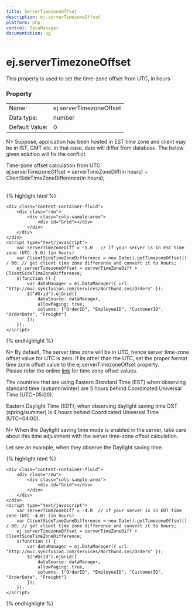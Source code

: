 ```yaml
---
title: ServerTimezoneOffset
description: ej.serverTimezoneOffset
platform: php
control: DataManager
documentation: ug
---
```


# ej.serverTimezoneOffset

This property is used to set the time-zone offset from UTC, in hours

### Property
<table>
    <tr> 
        <td>Name:</td> <td> ej.serverTimezoneOffset</td> 
    </tr>
    <tr>
        <td>Data type:</td> <td> number</td>
    </tr>
    <tr>
        <td>Default Value:</td> <td>  0 </td>
    </tr>
</table>

N> Suppose, application has been hosted in EST time zone and client may be in IST, GMT etc. in that case, date will differ from database. The below given solution will fix the conflict. 


<table>
    <tr>
        Time-zone offset calculation from UTC: <br>
        ej.serverTimezoneOffset = serverTimeZoneDiff(in hours) + ClientSideTimeZoneDifference(in hours); 
    </tr>
</table>

{% highlight html %}

    <div class="content-container-fluid">
        <div class="row">
            <div class="cols-sample-area">
                <div id="Grid"></div>
            </div>
        </div>
    </div>
    <script type="text/javascript">
        var serverTimeZoneDiff = -5.0   // if your server is in EST time zone (UTC -5.0) (in hours)
        var ClientSideTimeZoneDifference = new Date().getTimezoneOffset() / 60; // get client time zone difference and convert it to hours;
        ej.serverTimezoneOffset = serverTimeZoneDiff + ClientSideTimeZoneDifference;
        $(function () {
            var dataManager = ej.DataManager({ url: "http://mvc.syncfusion.com/services/Northwnd.svc/Orders" });
            $("#Grid").ejGrid({
                dataSource: dataManager,
                allowPaging: true,
                columns: ["OrderID", "EmployeeID", "CustomerID", "OrderDate", "Freight"]
            });
        });
    </script>

{% endhighlight %}

N> By default, The server time zone will be in UTC, hence server time-zone offset value for UTC is zero. if its other than the UTC, set the proper format time zone offset value to the ej.serverTimezoneOffset property. <br>
Please refer the online [link](https://en.wikipedia.org/wiki/Time_zone#List_of_UTC_offsets) for time zone offset values.

The countries that are using Eastern Standard Time (EST) when observing standard time (autumn/winter) are 5 hours behind Coordinated Universal Time (UTC−05:00).

Eastern Daylight Time (EDT), when observing daylight saving time DST (spring/summer) is 4 hours behind Coordinated Universal Time (UTC−04:00).

N> When the Daylight saving time mode is enabled in the server, take care about this time adjustment with the server time-zone offset calculation.

Let see an example, when they observe the Daylight saving time.

{% highlight html %}

    <div class="content-container-fluid">
        <div class="row">
            <div class="cols-sample-area">
                <div id="Grid"></div>
            </div>
        </div>
    </div>
    <script type="text/javascript">
        var serverTimeZoneDiff = -4.0  // if your server is in EDT time zone (UTC -4.0) (in hours)
        var ClientSideTimeZoneDifference = new Date().getTimezoneOffset() / 60; // get client time zone difference and convert it to hours;
        ej.serverTimezoneOffset = serverTimeZoneDiff + ClientSideTimeZoneDifference;
        $(function () {
            var dataManager = ej.DataManager({ url: "http://mvc.syncfusion.com/services/Northwnd.svc/Orders" });
            $("#Grid").ejGrid({
                dataSource: dataManager,
                allowPaging: true,
                columns: ["OrderID", "EmployeeID", "CustomerID", "OrderDate", "Freight"]
            });
        });
    </script>

{% endhighlight %}
